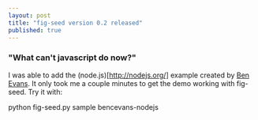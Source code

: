 ```yaml
---
layout: post
title: "fig-seed version 0.2 released"
published: true
---
```


### "What can't javascript do now?"

I was able to add the (node.js)[http://nodejs.org/] example created by [Ben Evans](https://github.com/bencevans/fig-examples/tree/master/nodejs).
It only took me a couple minutes to get the demo working with fig-seed. Try it with:

python fig-seed.py sample bencevans-nodejs


